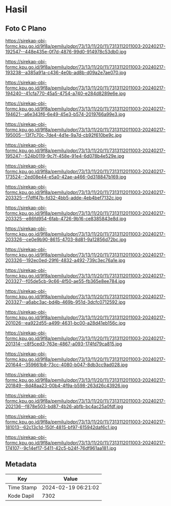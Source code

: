 # Hasil

## Foto C Plano

https://sirekap-obj-formc.kpu.go.id/9f8a/pemilu/pdpr/73/13/11/20/11/7313112011003-20240217-192547--448e435e-0f7d-4876-99d0-914978c53db0.jpg

https://sirekap-obj-formc.kpu.go.id/9f8a/pemilu/pdpr/73/13/11/20/11/7313112011003-20240217-193238--a385a91a-c436-4e0b-ad8b-d09a2e7ae070.jpg

https://sirekap-obj-formc.kpu.go.id/9f8a/pemilu/pdpr/73/13/11/20/11/7313112011003-20240217-194240--41cfa770-45a5-4754-a740-e284d8289e6e.jpg

https://sirekap-obj-formc.kpu.go.id/9f8a/pemilu/pdpr/73/13/11/20/11/7313112011003-20240217-194621--a6e343f6-6e49-45e3-b574-2019766a99e3.jpg

https://sirekap-obj-formc.kpu.go.id/9f8a/pemilu/pdpr/73/13/11/20/11/7313112011003-20240217-195005--13f7c70c-7de4-4d1e-9a7d-cb92f610be9c.jpg

https://sirekap-obj-formc.kpu.go.id/9f8a/pemilu/pdpr/73/13/11/20/11/7313112011003-20240217-195247--524b0119-9c7f-458e-91e4-6d078b4e529e.jpg

https://sirekap-obj-formc.kpu.go.id/9f8a/pemilu/pdpr/73/13/11/20/11/7313112011003-20240217-173524--2ed08e44-e5a0-42ae-a466-0d318847b169.jpg

https://sirekap-obj-formc.kpu.go.id/9f8a/pemilu/pdpr/73/13/11/20/11/7313112011003-20240217-203325--f7dff47b-fd32-4bb5-adde-4eb4bef7132c.jpg

https://sirekap-obj-formc.kpu.go.id/9f8a/pemilu/pdpr/73/13/11/20/11/7313112011003-20240217-203325--e86fd954-6fab-4726-9b16-ce8385843e8d.jpg

https://sirekap-obj-formc.kpu.go.id/9f8a/pemilu/pdpr/73/13/11/20/11/7313112011003-20240217-203326--ce0e9b90-8615-4703-8d81-9a12856d72bc.jpg

https://sirekap-obj-formc.kpu.go.id/9f8a/pemilu/pdpr/73/13/11/20/11/7313112011003-20240217-203326--192ec0ed-29f6-4832-a492-739c3ec76a1e.jpg

https://sirekap-obj-formc.kpu.go.id/9f8a/pemilu/pdpr/73/13/11/20/11/7313112011003-20240217-203327--f05de5cb-9c66-4f50-ae55-fb365e8ee784.jpg

https://sirekap-obj-formc.kpu.go.id/9f8a/pemilu/pdpr/73/13/11/20/11/7313112011003-20240217-203327--a6abc3ac-bd4b-469b-951d-3dcfc0712592.jpg

https://sirekap-obj-formc.kpu.go.id/9f8a/pemilu/pdpr/73/13/11/20/11/7313112011003-20240217-201026--ea922d55-a499-4631-bc00-a28d41eb156c.jpg

https://sirekap-obj-formc.kpu.go.id/9f8a/pemilu/pdpr/73/13/11/20/11/7313112011003-20240217-201314--c8f5ced3-763e-4867-a093-174fd79ca815.jpg

https://sirekap-obj-formc.kpu.go.id/9f8a/pemilu/pdpr/73/13/11/20/11/7313112011003-20240217-201644--359661b8-73cc-4080-b047-8db3cc9ad028.jpg

https://sirekap-obj-formc.kpu.go.id/9f8a/pemilu/pdpr/73/13/11/20/11/7313112011003-20240217-201849--8d48aa23-00b4-4f9a-b598-263d26c43926.jpg

https://sirekap-obj-formc.kpu.go.id/9f8a/pemilu/pdpr/73/13/11/20/11/7313112011003-20240217-202136--f878e503-bd87-4b26-abfb-bc4ac25a0fdf.jpg

https://sirekap-obj-formc.kpu.go.id/9f8a/pemilu/pdpr/73/13/11/20/11/7313112011003-20240217-181013--62c13c1d-150f-4815-bf97-615942daf6c1.jpg

https://sirekap-obj-formc.kpu.go.id/9f8a/pemilu/pdpr/73/13/11/20/11/7313112011003-20240217-174107--9c14ef17-5411-42c5-b24f-76df961aa181.jpg


## Metadata

| Key        | Value               |
| ---------- | ------------------- |
| Time Stamp | 2024-02-19 06:21:02 |
| Kode Dapil | 7302                |



